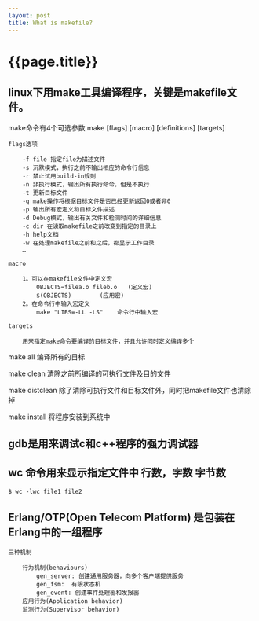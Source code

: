 ```yaml
---
layout: post
title: What is makefile?
---
```


# {{page.title}}

## linux下用make工具编译程序，关键是makefile文件。

make命令有4个可选参数
    make [flags] [macro] [definitions] [targets]

    flags选项

        -f file 指定file为描述文件
        -s 沉默模式，执行之前不输出相应的命令行信息
        -r 禁止试用build-in规则
        -n 非执行模式，输出所有执行命令，但是不执行
        -t 更新目标文件
        -q make操作将根据目标文件是否已经更新返回0或者非0
        -p 输出所有宏定义和目标文件描述
        -d Debug模式，输出有关文件和检测时间的详细信息
        -c dir 在读取makefile之前改变到指定的目录上
        -h help文档
        -w 在处理makefile之前和之后，都显示工作目录
        …

    macro
    
        1。可以在makefile文件中定义宏
            OBJECTS=filea.o fileb.o   (定义宏)
            $(OBJECTS)        (应用宏)
        2。在命令行中输入宏定义
            make "LIBS=-LL -LS"    命令行中输入宏

    targets
    
        用来指定make命令要编译的目标文件，并且允许同时定义编译多个


make all  编译所有的目标

make clean 清除之前所编译的可执行文件及目的文件

make distclean 除了清除可执行文件和目标文件外，同时把makefile文件也清除掉

make install 将程序安装到系统中


## gdb是用来调试c和c++程序的强力调试器



## wc 命令用来显示指定文件中 行数，字数 字节数

    $ wc -lwc file1 file2


## Erlang/OTP(Open Telecom Platform) 是包装在Erlang中的一组程序

    三种机制

        行为机制(behaviours)
            gen_server: 创建通用服务器，向多个客户端提供服务 
            gen_fsm:  有限状态机
            gen_event: 创建事件处理器和发报器
        应用行为(Application behavior)
        监测行为(Supervisor behavior)
